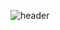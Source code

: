 ![header](https://capsule-render.vercel.app/api?type=waving&color=gradient&height=150&fontSize=30&text=Welcome+to+Sodychoe's+Github!👋)
